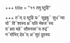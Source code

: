 +++
title = "११ तमु ष्टुहि"

+++
त᳓म् उ ष्टुहि यः᳓ सुइषुः᳓ सुध᳓न्वा  
यो᳓ वि᳓श्वस्य क्ष᳓यति भेषज᳓स्य  
य᳓क्ष्वा महे᳓ सौमनसा᳓य रुद्रं᳓  
न᳓मोभिर् देव᳓म् अ᳓सुरं दुवस्य